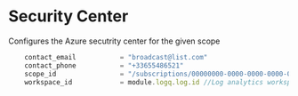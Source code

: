 # Security Center
Configures the Azure secutrity center for the given scope

```javascript
    contact_email           = "broadcast@list.com"
    contact_phone           = "+33655486521"
    scope_id                = "/subscriptions/00000000-0000-0000-0000-000000000000"
    workspace_id            = module.logq.log.id //Log analytics workspace id
```
